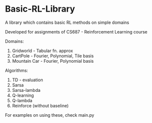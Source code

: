 # Basic-RL-Library
A library which contains basic RL methods on simple domains

Developed for assignments of CS687 - Reinforcement Learning course

Domains:
  1) Gridworld - Tabular fn. approx
  2) CartPole - Fourier, Polynomial, Tile basis
  3) Mountain Car - Fourier, Polynomial basis

  
Algorithms:
  1) TD - evaluation
  2) Sarsa
  3) Sarsa-lambda
  4) Q-learning
  5) Q-lambda
  6) Reinforce (without baseline)
  
For examples on using these, check main.py 
